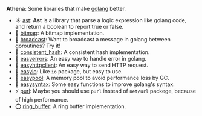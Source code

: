 **Athena**: Some libraries that make [golang](https://golang.org/) better.

* :sunny: [ast](./ast): **Ast** is a library that parse a logic expression like golang code, and return a boolean to report true or false.
* :tada: [bitmap](./bitmap): A bitmap implementation.
* :beer: [broadcast](./broadcast): Want to broadcast a message in golang between goroutines? Try it!
* :lollipop: [consistent_hash](./consistent_hash): A consistent hash implementation.
* :poop: [easyerrors](./easyerrors): An easy way to handle error in golang.
* :see_no_evil: [easyhttpclient](./easyhttpclient): An easy way to send HTTP request.
* :panda_face: [easyio](./easyio): Like `io` package, but easy to use.
* :rainbow: [easypool](./easypool): A memory pool to avoid performance loss by GC.
* :pig: [easysyntax](./easysyntax): Some easy functions to improve golang's syntax.
* :zap: [purl](./purl): Maybe you should use `purl` instead of `net/url` packege, because of high performance.
* :o: [ring_buffer](./ring_buffer): A ring buffer implementation.
